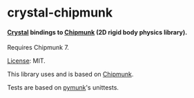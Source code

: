 # crystal-chipmunk

#### [Crystal][] bindings to [Chipmunk][] (2D rigid body physics library).

Requires Chipmunk 7.

[License](LICENSE): MIT.

This library uses and is based on [Chipmunk][].

Tests are based on [pymunk][]'s unittests.


[crystal]: http://crystal-lang.org/
[chipmunk]: http://chipmunk-physics.net/ "Chipmunk2D Physics"
[pymunk]: http://pymunk.org/
